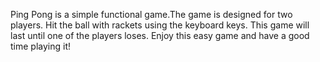 Ping Pong is a simple functional game.The game is designed for two players. Hit the ball with rackets using the keyboard keys. This game will last until one of the players loses. Enjoy this easy game and have a good time playing it! 
